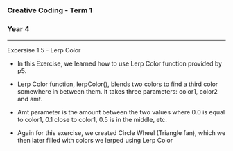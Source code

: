 ### Creative Coding - Term 1
### Year 4
---
Excersise 1.5 - Lerp Color
- In this Exercise, we learned how to use Lerp Color function provided by p5.

- Lerp Color function, lerpColor(), blends two colors to find a third color somewhere in between them. It takes three parameters: color1, color2 and amt.

- Amt parameter is the amount between the two values where 0.0 is equal to color1, 0.1 close to color1, 0.5 is in the middle, etc.

- Again for this exercise, we created Circle Wheel (Triangle fan), which we then later filled with colors we lerped using Lerp Color


```
